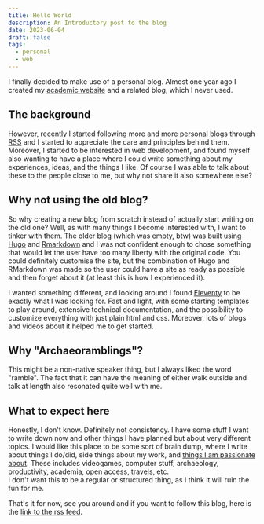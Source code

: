 ```yaml
---
title: Hello World
description: An Introductory post to the blog
date: 2023-06-04
draft: false
tags:
  - personal
  - web
---
```


I finally decided to make use of a personal blog. Almost one year ago I created my [academic website](https://andreatitolo.com) and a related blog, which I never used.

## The background

However, recently I started following more and more personal blogs through [RSS](https://en.wikipedia.org/wiki/RSS) and I started to appreciate the care and principles behind them. Moreover, I started to be interested in web development, and found myself also wanting to have a place where I could write something about my experiences, ideas, and the things I like. Of course I was able to talk about these to the people close to me, but why not share it also somewhere else?

## Why not using the old blog?

So why creating a new blog from scratch instead of actually start writing on the old one? Well, as with many things I become interested with, I want to tinker with them. The older blog (which was empty, btw) was built using [Hugo](https://gohugo.io/) and [Rmarkdown](https://rmarkdown.rstudio.com/) and I was not confident enough to chose something that would let the user have too many liberty with the original code. You could definitely customise the site, but the combination of Hugo and RMarkdown was made so the user could have a site as ready as possible and then forget about it (at least this is how I experienced it).

I wanted something different, and looking around I found [Eleventy](https://www.11ty.dev/) to be exactly what I was looking for. Fast and light, with some starting templates to play around, extensive technical documentation, and the possibility to customize everything with just plain html and css. Moreover, lots of blogs and videos about it helped me to get started.

## Why "Archaeoramblings"?

This might be a non-native speaker thing, but I always liked the word "ramble". The fact that it can have the meaning of either walk outside and talk at length also resonated quite well with me.

## What to expect here

Honestly, I don't know. Definitely not consistency. I have some stuff I want to write down now and other things I have planned but about very different topics. I would like this place to be some sort of brain dump, where I write about things I do/did, side things about my work, and [things I am passionate about](/about#hobbies-and-interests). These includes videogames, computer stuff, archaeology, productivity, academia, open access, travels, etc.  
I don't want this to be a regular or structured thing, as I think it will ruin the fun for me. 

That's it for now, see you around and if you want to follow this blog, here is the [link to the rss feed](/feed/feed.xml).